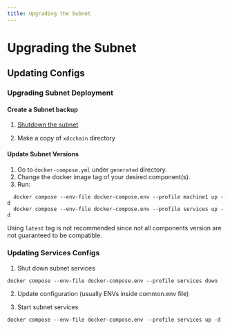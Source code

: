 ```yaml
---
title: Upgrading the Subnet
---
```

# Upgrading the Subnet 
## Updating Configs
### Upgrading Subnet Deployment
#### Create a Subnet backup
1. [Shutdown the subnet](install_guide/launch_subnet.md/#shutdown-subnet)

2. Make a copy of `xdcchain` directory

#### Update Subnet Versions
1. Go to `docker-compose.yml` under `generated` directory. 
2. Change the docker image tag of your desired component(s).
3. Run:
```
  docker compose --env-file docker-compose.env --profile machine1 up -d
  docker compose --env-file docker-compose.env --profile services up -d
```

Using `latest` tag is not recommended since not all components version are not guaranteed to be compatible.

### Updating Services Configs
1. Shut down subnet services
```
docker compose --env-file docker-compose.env --profile services down
```
2. Update configuration (usually ENVs inside common.env file)

3. Start subnet services
```
docker compose --env-file docker-compose.env --profile services up -d
```

